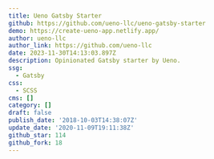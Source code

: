 ```yaml
---
title: Ueno Gatsby Starter
github: https://github.com/ueno-llc/ueno-gatsby-starter
demo: https://create-ueno-app.netlify.app/
author: ueno-llc
author_link: https://github.com/ueno-llc
date: 2023-11-30T14:13:03.897Z
description: Opinionated Gatsby starter by Ueno.
ssg:
  - Gatsby
css:
  - SCSS
cms: []
category: []
draft: false
publish_date: '2018-10-03T14:38:07Z'
update_date: '2020-11-09T19:11:38Z'
github_star: 114
github_fork: 18
---
```

